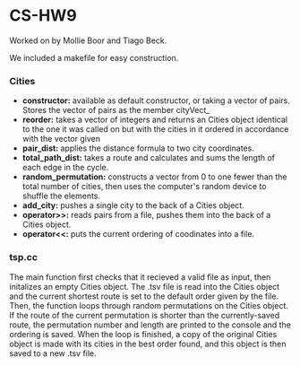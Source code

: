 # CS-HW9
Worked on by Mollie Boor and Tiago Beck.

We included a makefile for easy construction.
### Cities
- **constructor:** available as default constructor, or taking a vector of pairs. Stores the vector of pairs as the member cityVect_
- **reorder:** takes a vector of integers and returns an Cities object identical to the one it was called on but with the cities in it ordered in accordance with the vector given
- **pair_dist:** applies the distance formula to two city coordinates.
- **total_path_dist:** takes a route and calculates and sums the length of each edge in the cycle.
- **random_permutation:** constructs a vector from 0 to one fewer than the total number of cities, then uses the computer's random device to shuffle the elements.
- **add_city:** pushes a single city to the back of a Cities object.
- **operator>>:** reads pairs from a file, pushes them into the back of a Cities object.
- **operator<<:** puts the current ordering of coodinates into a file.
### tsp.cc
The main function first checks that it recieved a valid file as input, then initalizes an empty Cities object. The .tsv file is read into the Cities object and the current shortest route is set to the default order given by the file. Then, the function loops through random permutations on the Cities object. If the route of the current permutation is shorter than the currently-saved route, the permutation number and length are printed to the console and the ordering is saved. When the loop is finished, a copy of the original Cities object is made with its cities in the best order found, and this object is then saved to a new .tsv file.
